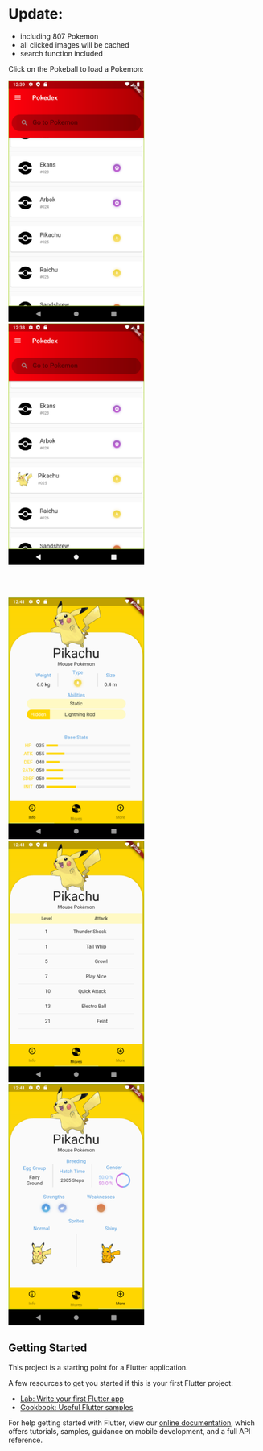 # Update:
- including 807 Pokemon
- all clicked images will be cached
- search function included

Click on the Pokeball to load a Pokemon: 
<br>
<p float="center">
  <img src="https://github.com/jenni01s/PokedexApp/blob/master/Screenshot/pikachu_unselected.png" width="270" height="480">
  <img src="https://github.com/jenni01s/PokedexApp/blob/master/Screenshot/pikachu_selected.png" width="270" height="480"> 
</p>
<br><br>
<p float="center">
<img src="https://github.com/jenni01s/PokedexApp/blob/master/Screenshot/pikachu_info.png" width="270" height="480">
<img src="https://github.com/jenni01s/PokedexApp/blob/master/Screenshot/pikachu_moves.png" width="270" height="480"> 
<img src="https://github.com/jenni01s/PokedexApp/blob/master/Screenshot/pikachu_more.png" width="270" height="480">
</p>

## Getting Started

This project is a starting point for a Flutter application.

A few resources to get you started if this is your first Flutter project:

- [Lab: Write your first Flutter app](https://flutter.dev/docs/get-started/codelab)
- [Cookbook: Useful Flutter samples](https://flutter.dev/docs/cookbook)

For help getting started with Flutter, view our
[online documentation](https://flutter.dev/docs), which offers tutorials,
samples, guidance on mobile development, and a full API reference.


